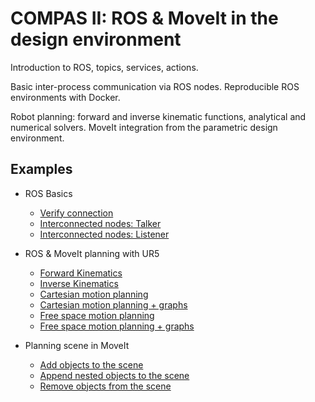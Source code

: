 # COMPAS II: ROS & MoveIt in the design environment

Introduction to ROS, topics, services, actions.

Basic inter-process communication via ROS nodes. Reproducible ROS environments with Docker.

Robot planning: forward and inverse kinematic functions, analytical and numerical solvers. MoveIt integration from the parametric design environment.


## Examples

* ROS Basics
  * [Verify connection](01_check_connection.py)
  * [Interconnected nodes: Talker](02_ros_hello_world_talker.py)
  * [Interconnected nodes: Listener](03_ros_hello_world_listener.py)

* ROS & MoveIt planning with UR5
  * [Forward Kinematics](04_forward_kinematics_ros_loader.py)
  * [Inverse Kinematics](05_inverse_kinematics_ros_loader.py)
  * [Cartesian motion planning](06_plan_cartesian_motion_ros_loader.py)
  * [Cartesian motion planning + graphs](07_plan_cartesian_motion_ros_loader_viz.py)
  * [Free space motion planning](08_plan_motion_ros_loader.py)
  * [Free space motion planning + graphs](09_plan_motion_ros_loader_viz.py)

* Planning scene in MoveIt
  * [Add objects to the scene](10_add_collision_mesh.py)
  * [Append nested objects to the scene](11_append_collision_meshes.py)
  * [Remove objects from the scene](12_remove_collision_mesh.py)
